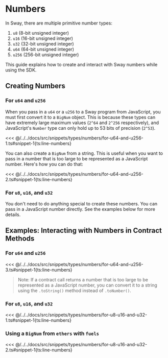 # Numbers

In Sway, there are multiple primitive number types:

1. `u8` (8-bit unsigned integer)
1. `u16` (16-bit unsigned integer)
1. `u32` (32-bit unsigned integer)
1. `u64` (64-bit unsigned integer)
1. `u256` (256-bit unsigned integer)

This guide explains how to create and interact with Sway numbers while using the SDK.

## Creating Numbers

### For `u64` and `u256`

When you pass in a `u64` or a `u256` to a Sway program from JavaScript, you must first convert it to a `BigNum` object. This is because these types can have extremely large maximum values (`2^64` and `2^256` respectively), and JavaScript's `Number` type can only hold up to 53 bits of precision (`2^53`).

<<< @/../../docs/src/snippets/types/numbers/for-u64-and-u256-1.ts#snippet-1{ts:line-numbers}

You can also create a `BigNum` from a string. This is useful when you want to pass in a number that is too large to be represented as a JavaScript number. Here's how you can do that:

<<< @/../../docs/src/snippets/types/numbers/for-u64-and-u256-2.ts#snippet-1{ts:line-numbers}

### For `u8`, `u16`, and `u32`

You don't need to do anything special to create these numbers. You can pass in a JavaScript number directly. See the examples below for more details.

## Examples: Interacting with Numbers in Contract Methods

### For `u64` and `u256`

<<< @/../../docs/src/snippets/types/numbers/for-u64-and-u256-3.ts#snippet-1{ts:line-numbers}

> Note: If a contract call returns a number that is too large to be represented as a JavaScript number, you can convert it to a string using the `.toString()` method instead of `.toNumber()`.

### For `u8`, `u16`, and `u32`

<<< @/../../docs/src/snippets/types/numbers/for-u8-u16-and-u32-1.ts#snippet-1{ts:line-numbers}

### Using a `BigNum` from `ethers` with `fuels`

<<< @/../../docs/src/snippets/types/numbers/for-u8-u16-and-u32-2.ts#snippet-1{ts:line-numbers}
